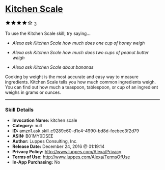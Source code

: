 # [Kitchen Scale](http://alexa.amazon.com/#skills/amzn1.ask.skill.c9289c60-d1c4-4990-bd8d-feebec3f2d79)
![4 stars](../../images/ic_star_black_18dp_1x.png)![4 stars](../../images/ic_star_black_18dp_1x.png)![4 stars](../../images/ic_star_black_18dp_1x.png)![4 stars](../../images/ic_star_black_18dp_1x.png)![4 stars](../../images/ic_star_border_black_18dp_1x.png) 3

To use the Kitchen Scale skill, try saying...

* *Alexa ask Kitchen Scale how much does one cup of honey weigh*

* *Alexa ask Kitchen Scale how much does two cups of peanut butter weigh*

* *Alexa ask Kitchen Scale about bananas*

Cooking by weight is the most accurate and easy way to measure ingredients. Kitchen Scale tells you how much common ingredients weigh. You can find out how much a teaspoon, tablespoon, or cup of an ingredient weighs in grams or ounces.

***

### Skill Details

* **Invocation Name:** kitchen scale
* **Category:** null
* **ID:** amzn1.ask.skill.c9289c60-d1c4-4990-bd8d-feebec3f2d79
* **ASIN:** B01MY0DSEE
* **Author:** Luppes Consulting, Inc.
* **Release Date:** December 24, 2016 @ 01:19:14
* **Privacy Policy:** http://www.luppes.com/Alexa/Privacy
* **Terms of Use:** http://www.luppes.com/Alexa/TermsOfUse
* **In-App Purchasing:** No
